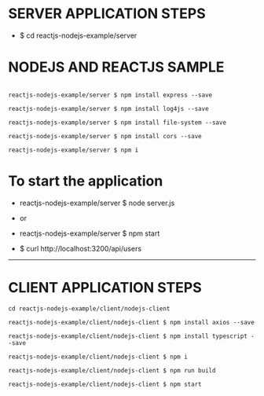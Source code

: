

# SERVER APPLICATION STEPS 

* $ cd reactjs-nodejs-example/server

# NODEJS AND REACTJS SAMPLE 
```

reactjs-nodejs-example/server $ npm install express --save 

reactjs-nodejs-example/server $ npm install log4js --save

reactjs-nodejs-example/server $ npm install file-system --save

reactjs-nodejs-example/server $ npm install cors --save

reactjs-nodejs-example/server $ npm i
```

# To start the application 

* reactjs-nodejs-example/server $ node server.js
* or 
* reactjs-nodejs-example/server $ npm start 

* $ curl http://localhost:3200/api/users

---

# CLIENT APPLICATION STEPS 
```
cd reactjs-nodejs-example/client/nodejs-client 

reactjs-nodejs-example/client/nodejs-client $ npm install axios --save

reactjs-nodejs-example/client/nodejs-client $ npm install typescript --save

reactjs-nodejs-example/client/nodejs-client $ npm i 

reactjs-nodejs-example/client/nodejs-client $ npm run build  

reactjs-nodejs-example/client/nodejs-client $ npm start 
```